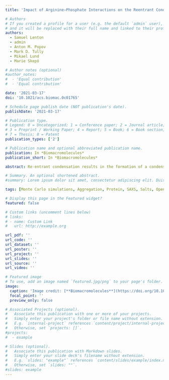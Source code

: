 ```yaml
---
title: 'Impact of Arginine–Phosphate Interactions on the Reentrant Condensation of Disordered Proteins'

# Authors
# If you created a profile for a user (e.g. the default `admin` user), write the username (folder name) here
# and it will be replaced with their full name and linked to their profile.
authors:
  - Samuel Lenton
  - admin
  - Anton M. Popov
  - Mark D. Tully
  - Mikael Lund
  - Marie Skepö

# Author notes (optional)
#author_notes:
#  - 'Equal contribution'
#  - 'Equal contribution'

date: '2021-03-17'
doi: '10.1021/acs.biomac.0c01765'

# Schedule page publish date (NOT publication's date).
publishDate: '2021-03-17'

# Publication type.
# Legend: 0 = Uncategorized; 1 = Conference paper; 2 = Journal article;
# 3 = Preprint / Working Paper; 4 = Report; 5 = Book; 6 = Book section;
# 7 = Thesis; 8 = Patent
publication_types: ['2']

# Publication name and optional abbreviated publication name.
publication: In *Biomacromolecules*
publication_short: In *Biomacromolecules*

abstract: Re-entrant condensation results in the formation of a condensed protein regime between two critical ion concentrations. The process is driven by neutralization and inversion of the protein charge by oppositely charged ions. Re-entrant condensation of cationic proteins by the polyvalent anions, pyrophosphate and tripolyphosphate, has previously been observed, but not for citrate, which has similar charge and size compared to the polyphosphates. Therefore, besides electrostatic interactions, other specific interactions between the polyphosphate ions and proteins must contribute. Here, we show that additional attractive interactions between arginine and tripolyphosphate determine the re-entrant condensation and decondensation boundaries of the cationic, intrinsically disordered saliva protein, histatin 5. Furthermore, we show by small-angle X-ray scattering (SAXS) that polyvalent anions cause compaction of histatin 5, as would be expected based solely on electrostatic interactions. Hence, we conclude that arginine–phosphate-specific interactions not only regulate solution properties but also influence the conformational ensemble of histatin 5, which is shown to vary with the number of arginine residues. Together, the results presented here provide further insight into an organizational mechanism that can be used to tune protein interactions in solution of both naturally occurring and synthetic proteins. 

# Summary. An optional shortened abstract.
#summary: Lorem ipsum dolor sit amet, consectetur adipiscing elit. Duis posuere tellus ac convallis placerat. Proin tincidunt magna sed ex sollicitudin condimentum.

tags: [Monte Carlo simulations, Aggregation, Protein, SAXS, Salts, Open access]

# Display this page in the Featured widget?
featured: false

# Custom links (uncomment lines below)
# links:
# - name: Custom Link
#   url: http://example.org

url_pdf: ''
url_code: ''
url_dataset: ''
url_poster: ''
url_project: ''
url_slides: ''
url_source: ''
url_video: ''

# Featured image
# To use, add an image named `featured.jpg/png` to your page's folder.
image:
  caption: 'Image credit: [**Biomacromolecules**](https://doi.org/10.1021/acs.biomac.0c01765)'
  focal_point: ''
  preview_only: false

# Associated Projects (optional).
#   Associate this publication with one or more of your projects.
#   Simply enter your project's folder or file name without extension.
#   E.g. `internal-project` references `content/project/internal-project/index.md`.
#   Otherwise, set `projects: []`.
#projects:
#  - example

# Slides (optional).
#   Associate this publication with Markdown slides.
#   Simply enter your slide deck's filename without extension.
#   E.g. `slides: "example"` references `content/slides/example/index.md`.
#   Otherwise, set `slides: ""`.
#slides: example
---
```


